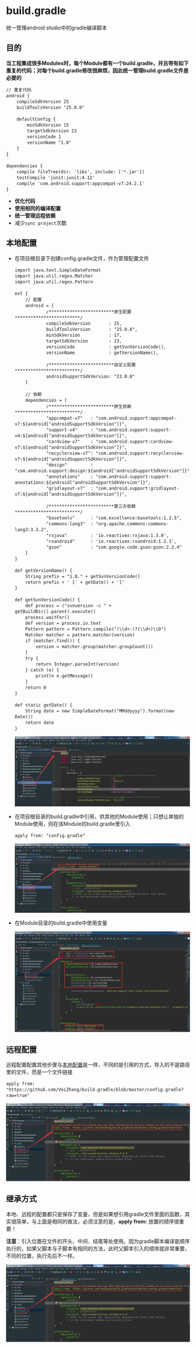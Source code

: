 # build.gradle
统一管理android studio中的gradle编译脚本

## 目的

**当工程集成很多Modules时，每个Module都有一个build.gradle，并且带有如下重复的代码；对每个build.gradle修改很麻烦，因此统一管理build.gradle文件是必要的**

```
// 重复代码
android {
    compileSdkVersion 25
    buildToolsVersion "25.0.0"

    defaultConfig {
        minSdkVersion 15
        targetSdkVersion 23
        versionCode 1
        versionName "1.0"
    }
}

dependencies {
    compile fileTree(dir: 'libs', include: ['*.jar'])
    testCompile 'junit:junit:4.12'
    compile 'com.android.support:appcompat-v7:24.2.1'
}
```

* **优化代码**
* **使用相同的编译配置**
* **统一管理远程依赖**
* 减少`sync project`次数


## 本地配置<a name="本地配置">

* 在项目根目录下创建config.gradle文件，作为管理配置文件
	
	```
	import java.text.SimpleDateFormat
	import java.util.regex.Matcher
	import java.util.regex.Pattern
	
	ext {
	    // 配置
	    android = [
	            /*************************原生配置*************************/
	            compileSdkVersion       : 25,
	            buildToolsVersion       : "25.0.0",
	            minSdkVersion           : 17,
	            targetSdkVersion        : 23,
	            versionCode             : getSvnVersionCode(),
	            versionName             : getVersionName(),
	
	            /*************************自定义配置*************************/
	            androidSupportSdkVersion: "23.0.0"
	    ]
	
	    // 依赖
	    dependencies = [
	            /*************************原生依赖*************************/
	            "appcompat-v7"   : "com.android.support:appcompat-v7:${android["androidSupportSdkVersion"]}",
	            "support-v4"     : "com.android.support:support-v4:${android["androidSupportSdkVersion"]}",
	            "cardview-v7"    : "com.android.support:cardview-v7:${android["androidSupportSdkVersion"]}",
	            "recyclerview-v7": "com.android.support:recyclerview-v7:${android["androidSupportSdkVersion"]}",
	            "design"         : "com.android.support:design:${android["androidSupportSdkVersion"]}",
	            "annotations"    : "com.android.support:support-annotations:${android["androidSupportSdkVersion"]}",
	            "gridlayout-v7"  : "com.android.support:gridlayout-v7:${android["androidSupportSdkVersion"]}",
	
	            /*************************第三方依赖*************************/
	            "basetools"      : "com.excellence:basetools:1.2.5",
	            "commons-lang3"  : "org.apache.commons:commons-lang3:3.3.2",
	            "rxjava"         : 'io.reactivex:rxjava:1.3.0',
	            "rxandroid"      : 'io.reactivex:rxandroid:1.2.1',
	            "gson"           : "com.google.code.gson:gson:2.2.4"
	    ]
	}
	
	def getVersionName() {
	    String prefix = "1.0." + getSvnVersionCode()
	    return prefix + ' [' + getDate() + ']'
	}
	
	def getSvnVersionCode() {
	    def process = ("svnversion -c " + getBuildDir().parent).execute()
	    process.waitFor()
	    def version = process.in.text
	    Pattern pattern = Pattern.compile("(\\d+:)?(\\d+)\\D")
	    Matcher matcher = pattern.matcher(version)
	    if (matcher.find()) {
	        version = matcher.group(matcher.groupCount())
	    }
	    try {
	        return Integer.parseInt(version)
	    } catch (e) {
	        println e.getMessage()
	    }
	    return 0
	}
	
	def static getDate() {
	    String date = new SimpleDateFormat("MMddyyyy").format(new Date())
	    return date
	}
	```

	![config.gradle][config.gradle]

* 在项目根目录的build.gradle中引用，供其他的Module使用；只想让单独的Module使用，则在该Module的build.gradle里引入

	```
	apply from: "config.gradle"
	```

	![config引用][config引用]


* 在Module目录的build.gradle中使用变量
	
	![config使用][config使用]


## 远程配置

远程配置配置其他步骤与[本地配置](#本地配置)是一样，不同的是引用的方式，导入的不是路径里的文件，而是一个文件链接

```
apply from: "https://github.com/VeiZhang/build.gradle/blob/master/config.gradle?raw=true"
```

![远程配置引用][远程配置引用]


## 继承方式

本地、远程的配置都只是保存了变量，但是如果想引用gradle文件里面的函数，其实很简单，与上面是相同的做法，必须注意的是，**apply from:** 放置的顺序很重要！

**注意**：引入位置在文件的开头、中间、结尾等处使用。因为gradle脚本编译是顺序执行的，如果父脚本与子脚本有相同的方法，此时父脚本引入的顺序就非常重要，不同的位置，执行先后不一样。

![继承方式][继承方式]



[config.gradle]:https://github.com/VeiZhang/build.gradle/blob/master/images/config.gradle.png?raw=true "config.gradle"
[config引用]:https://github.com/VeiZhang/build.gradle/blob/master/images/config引用.png?raw=true "config引用"
[config使用]:https://github.com/VeiZhang/build.gradle/blob/master/images/config使用.png?raw=true "config使用"
[远程配置引用]:https://github.com/VeiZhang/build.gradle/blob/master/images/%E8%BF%9C%E7%A8%8B%E9%85%8D%E7%BD%AE%E5%BC%95%E7%94%A8.png?raw=true "远程配置引用"
[继承方式]:https://github.com/VeiZhang/build.gradle/blob/master/images/%E8%BF%9C%E7%A8%8B%E9%85%8D%E7%BD%AE%E5%BC%95%E7%94%A8.png?raw=true "继承方式"
